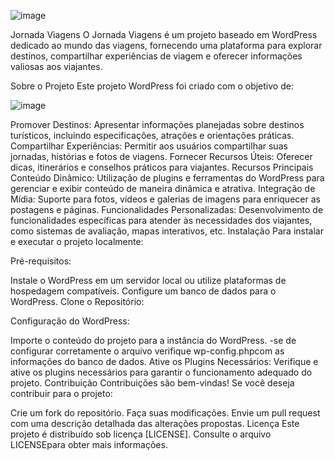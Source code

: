 ![image](https://github.com/user-attachments/assets/e06a8c9d-7e1e-440a-8316-1756bb306f05)



Jornada Viagens
O Jornada Viagens é um projeto baseado em WordPress dedicado ao mundo das viagens, fornecendo uma plataforma para explorar destinos, compartilhar experiências de viagem e oferecer informações valiosas aos viajantes.

Sobre o Projeto
Este projeto WordPress foi criado com o objetivo de:

![image](https://github.com/user-attachments/assets/87dca605-ec50-4abb-acda-18e46323efd4)


Promover Destinos: Apresentar informações planejadas sobre destinos turísticos, incluindo especificações, atrações e orientações práticas.
Compartilhar Experiências: Permitir aos usuários compartilhar suas jornadas, histórias e fotos de viagens.
Fornecer Recursos Úteis: Oferecer dicas, itinerários e conselhos práticos para viajantes.
Recursos Principais
Conteúdo Dinâmico: Utilização de plugins e ferramentas do WordPress para gerenciar e exibir conteúdo de maneira dinâmica e atrativa.
Integração de Mídia: Suporte para fotos, vídeos e galerias de imagens para enriquecer as postagens e páginas.
Funcionalidades Personalizadas: Desenvolvimento de funcionalidades específicas para atender às necessidades dos viajantes, como sistemas de avaliação, mapas interativos, etc.
Instalação
Para instalar e executar o projeto localmente:

Pré-requisitos:

Instale o WordPress em um servidor local ou utilize plataformas de hospedagem compatíveis.
Configure um banco de dados para o WordPress.
Clone o Repositório:

Configuração do WordPress:

Importe o conteúdo do projeto para a instância do WordPress.
-se de configurar corretamente o arquivo verifique wp-config.phpcom as informações do banco de dados.
Ative os Plugins Necessários:
Verifique e ative os plugins necessários para garantir o funcionamento adequado do projeto.
Contribuição
Contribuições são bem-vindas! Se você deseja contribuir para o projeto:

Crie um fork do repositório.
Faça suas modificações.
Envie um pull request com uma descrição detalhada das alterações propostas.
Licença
Este projeto é distribuído sob licença [LICENSE]. Consulte o arquivo LICENSEpara obter mais informações.
